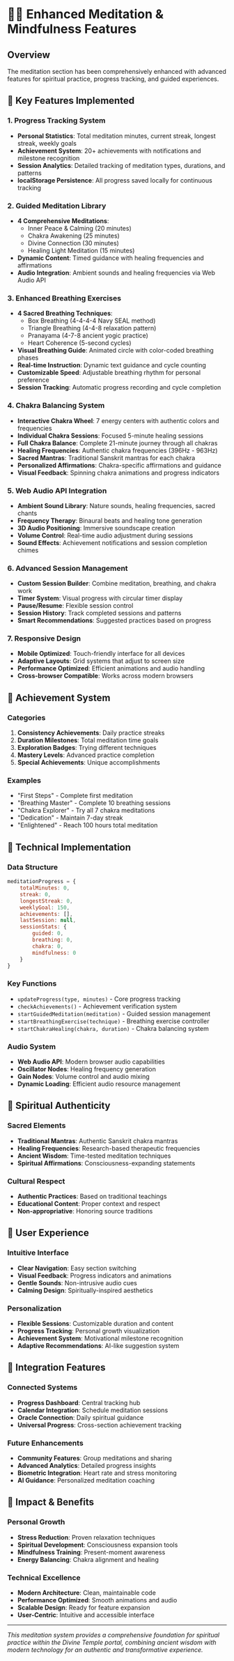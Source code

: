 # 🧘‍♀️ Enhanced Meditation & Mindfulness Features

## Overview
The meditation section has been comprehensively enhanced with advanced features for spiritual practice, progress tracking, and guided experiences.

## 🌟 Key Features Implemented

### 1. Progress Tracking System
- **Personal Statistics**: Total meditation minutes, current streak, longest streak, weekly goals
- **Achievement System**: 20+ achievements with notifications and milestone recognition
- **Session Analytics**: Detailed tracking of meditation types, durations, and patterns
- **localStorage Persistence**: All progress saved locally for continuous tracking

### 2. Guided Meditation Library
- **4 Comprehensive Meditations**:
  - Inner Peace & Calming (20 minutes)
  - Chakra Awakening (25 minutes) 
  - Divine Connection (30 minutes)
  - Healing Light Meditation (15 minutes)
- **Dynamic Content**: Timed guidance with healing frequencies and affirmations
- **Audio Integration**: Ambient sounds and healing frequencies via Web Audio API

### 3. Enhanced Breathing Exercises
- **4 Sacred Breathing Techniques**:
  - Box Breathing (4-4-4-4 Navy SEAL method)
  - Triangle Breathing (4-4-8 relaxation pattern)
  - Pranayama (4-7-8 ancient yogic practice)
  - Heart Coherence (5-second cycles)
- **Visual Breathing Guide**: Animated circle with color-coded breathing phases
- **Real-time Instruction**: Dynamic text guidance and cycle counting
- **Customizable Speed**: Adjustable breathing rhythm for personal preference
- **Session Tracking**: Automatic progress recording and cycle completion

### 4. Chakra Balancing System
- **Interactive Chakra Wheel**: 7 energy centers with authentic colors and frequencies
- **Individual Chakra Sessions**: Focused 5-minute healing sessions
- **Full Chakra Balance**: Complete 21-minute journey through all chakras
- **Healing Frequencies**: Authentic chakra frequencies (396Hz - 963Hz)
- **Sacred Mantras**: Traditional Sanskrit mantras for each chakra
- **Personalized Affirmations**: Chakra-specific affirmations and guidance
- **Visual Feedback**: Spinning chakra animations and progress indicators

### 5. Web Audio API Integration
- **Ambient Sound Library**: Nature sounds, healing frequencies, sacred chants
- **Frequency Therapy**: Binaural beats and healing tone generation
- **3D Audio Positioning**: Immersive soundscape creation
- **Volume Control**: Real-time audio adjustment during sessions
- **Sound Effects**: Achievement notifications and session completion chimes

### 6. Advanced Session Management
- **Custom Session Builder**: Combine meditation, breathing, and chakra work
- **Timer System**: Visual progress with circular timer display
- **Pause/Resume**: Flexible session control
- **Session History**: Track completed sessions and patterns
- **Smart Recommendations**: Suggested practices based on progress

### 7. Responsive Design
- **Mobile Optimized**: Touch-friendly interface for all devices
- **Adaptive Layouts**: Grid systems that adjust to screen size
- **Performance Optimized**: Efficient animations and audio handling
- **Cross-browser Compatible**: Works across modern browsers

## 🎯 Achievement System

### Categories
1. **Consistency Achievements**: Daily practice streaks
2. **Duration Milestones**: Total meditation time goals
3. **Exploration Badges**: Trying different techniques
4. **Mastery Levels**: Advanced practice completion
5. **Special Achievements**: Unique accomplishments

### Examples
- "First Steps" - Complete first meditation
- "Breathing Master" - Complete 10 breathing sessions
- "Chakra Explorer" - Try all 7 chakra meditations
- "Dedication" - Maintain 7-day streak
- "Enlightened" - Reach 100 hours total meditation

## 🔧 Technical Implementation

### Data Structure
```javascript
meditationProgress = {
    totalMinutes: 0,
    streak: 0,
    longestStreak: 0,
    weeklyGoal: 150,
    achievements: [],
    lastSession: null,
    sessionStats: {
        guided: 0,
        breathing: 0,
        chakra: 0,
        mindfulness: 0
    }
}
```

### Key Functions
- `updateProgress(type, minutes)` - Core progress tracking
- `checkAchievements()` - Achievement verification system
- `startGuidedMeditation(meditation)` - Guided session management
- `startBreathingExercise(technique)` - Breathing exercise controller
- `startChakraHealing(chakra, duration)` - Chakra balancing system

### Audio System
- **Web Audio API**: Modern browser audio capabilities
- **Oscillator Nodes**: Healing frequency generation
- **Gain Nodes**: Volume control and audio mixing
- **Dynamic Loading**: Efficient audio resource management

## 🌈 Spiritual Authenticity

### Sacred Elements
- **Traditional Mantras**: Authentic Sanskrit chakra mantras
- **Healing Frequencies**: Research-based therapeutic frequencies
- **Ancient Wisdom**: Time-tested meditation techniques
- **Spiritual Affirmations**: Consciousness-expanding statements

### Cultural Respect
- **Authentic Practices**: Based on traditional teachings
- **Educational Content**: Proper context and respect
- **Non-appropriative**: Honoring source traditions

## 📱 User Experience

### Intuitive Interface
- **Clear Navigation**: Easy section switching
- **Visual Feedback**: Progress indicators and animations
- **Gentle Sounds**: Non-intrusive audio cues
- **Calming Design**: Spiritually-inspired aesthetics

### Personalization
- **Flexible Sessions**: Customizable duration and content
- **Progress Tracking**: Personal growth visualization
- **Achievement System**: Motivational milestone recognition
- **Adaptive Recommendations**: AI-like suggestion system

## 🔮 Integration Features

### Connected Systems
- **Progress Dashboard**: Central tracking hub
- **Calendar Integration**: Schedule meditation sessions
- **Oracle Connection**: Daily spiritual guidance
- **Universal Progress**: Cross-section achievement tracking

### Future Enhancements
- **Community Features**: Group meditations and sharing
- **Advanced Analytics**: Detailed progress insights
- **Biometric Integration**: Heart rate and stress monitoring
- **AI Guidance**: Personalized meditation coaching

## 💫 Impact & Benefits

### Personal Growth
- **Stress Reduction**: Proven relaxation techniques
- **Spiritual Development**: Consciousness expansion tools
- **Mindfulness Training**: Present-moment awareness
- **Energy Balancing**: Chakra alignment and healing

### Technical Excellence
- **Modern Architecture**: Clean, maintainable code
- **Performance Optimized**: Smooth animations and audio
- **Scalable Design**: Ready for feature expansion
- **User-Centric**: Intuitive and accessible interface

---

*This meditation system provides a comprehensive foundation for spiritual practice within the Divine Temple portal, combining ancient wisdom with modern technology for an authentic and transformative experience.*